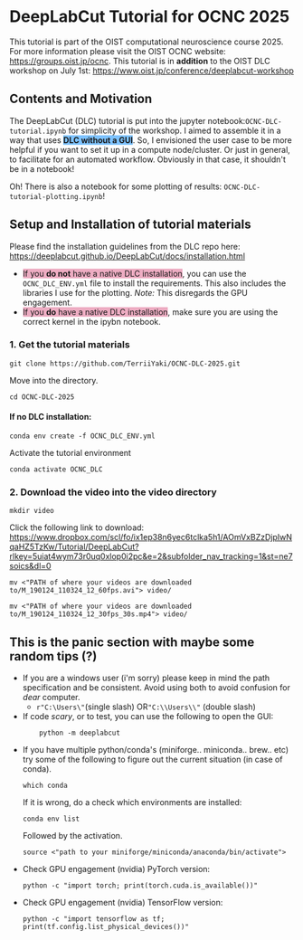 # DeepLabCut Tutorial for OCNC 2025
This tutorial is part of the OIST computational neuroscience course 2025. For more information please visit the OIST OCNC website: https://groups.oist.jp/ocnc. This tutorial is in **addition** to the OIST DLC workshop on July 1st: https://www.oist.jp/conference/deeplabcut-workshop
## Contents and Motivation
The DeepLabCut (DLC) tutorial is put into the jupyter notebook:`OCNC-DLC-tutorial.ipynb` for simplicity of the workshop. I aimed to assemble it in a way that uses <span style="background-color:rgb(125, 194, 255)">**DLC without a GUI**</span>. So, I envisioned the user case to be more helpful if you want to set it up in a compute node/cluster. Or just in general, to facilitate for an automated workflow. Obviously in that case, it shouldn't be in a notebook! 

Oh! There is also a notebook for some plotting of results: `OCNC-DLC-tutorial-plotting.ipynb`! 
## Setup and Installation of tutorial materials
Please find the installation guidelines from the DLC repo here: https://deeplabcut.github.io/DeepLabCut/docs/installation.html
- <span style="background-color:rgb(237, 172, 194)">If you <b>do not</b> have a native DLC installation</span>, you can use the `OCNC_DLC_ENV.yml` file to install the requirements. This also includes the libraries I use for the plotting. *Note:* This disregards the GPU engagement.
- <span style="background-color:rgb(237, 172, 194)">If you <b>do</b> have a native DLC installation</span>, make sure you are using the correct kernel in the ipybn notebook.

### 1. Get the tutorial materials
```shell
git clone https://github.com/TerriiYaki/OCNC-DLC-2025.git
```
Move into the directory.
```shell
cd OCNC-DLC-2025
```
#### If no DLC installation:
```shell
conda env create -f OCNC_DLC_ENV.yml
```
Activate the tutorial environment
```shell
conda activate OCNC_DLC
```
### 2. Download the video into the video directory
```shell
mkdir video
```
Click the following link to download: https://www.dropbox.com/scl/fo/ix1ep38n6yec6tclka5h1/AOmVxBZzDjpIwNqaHZ5TzKw/Tutorial/DeepLabCut?rlkey=5uiat4wym73r0uq0xlop0i2pc&e=2&subfolder_nav_tracking=1&st=ne7soics&dl=0
```shell
mv <"PATH of where your videos are downloaded to/M_190124_110324_12_60fps.avi"> video/
```
```shell
mv <"PATH of where your videos are downloaded to/M_190124_110324_12_30fps_30s.mp4"> video/
```
## This is the panic section with maybe some random tips (?)
- If you are a windows user (i'm sorry) please keep in mind the path specification and be consistent. Avoid using both to avoid confusion for *dear* computer. 
    - `r"C:\Users\"`(single slash) OR`"C:\\Users\\"` (double slash)
- If code *scary*, or to test, you can use the following to open the GUI:
    ```shell
        python -m deeplabcut
    ```
- If you have multiple python/conda's (miniforge.. miniconda.. brew.. etc) try some of the following to figure out the current situation (in case of conda). 
    ```shell
    which conda
    ```
    If it is wrong, do a check which environments are installed:
    ```shell
    conda env list
    ```
    Followed by the activation.
    ```shell
    source <"path to your miniforge/miniconda/anaconda/bin/activate">
    ```
- Check GPU engagement (nvidia) PyTorch version:
    ```shell
    python -c "import torch; print(torch.cuda.is_available())"
    ```
- Check GPU engagement (nvidia) TensorFlow version:
    ```shell
    python -c "import tensorflow as tf; print(tf.config.list_physical_devices())"
    ```